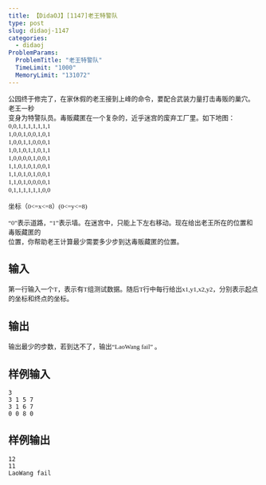```yaml
---
title: 【DidaOJ】[1147]老王特警队
type: post
slug: didaoj-1147
categories:
  - didaoj
ProblemParams:
  ProblemTitle: "老王特警队"
  TimeLimit: "1000"
  MemoryLimit: "131072"
---
```


<p><span style="font-size: small"><span style="font-family: Verdana">公园终于修完了，在家休假的老王接到上峰的命令，要配合武装力量打击毒贩的巢穴。老王一秒<br />
变身为特警队员。毒贩藏匿在一个复杂的，近乎迷宫的废弃工厂里。如下地图：<br />
0,0,1,1,1,1,1,1,1<br />
1,0,0,1,0,0,1,0,1<br />
1,0,0,1,1,0,0,0,1<br />
1,0,1,0,1,1,0,1,1<br />
1,0,0,0,0,1,0,0,1<br />
1,1,0,1,0,1,0,0,1<br />
1,1,0,1,0,1,0,0,1<br />
1,1,0,1,0,0,0,0,1<br />
0,1,1,1,1,1,1,0,0</span></span></p>
<p><span style="font-size: small"><span style="font-family: Verdana">坐标（0&lt;=x&lt;=8）(0&lt;=y&lt;=8)</span></span></p>
<p><span style="font-size: small"><span style="font-family: Verdana">&ldquo;0&rdquo;表示道路，&ldquo;1&rdquo;表示墙。在迷宫中，只能上下左右移动。现在给出老王所在的位置和毒贩藏匿的<br />
位置，你帮助老王计算最少需要多少步到达毒贩藏匿的位置。</span></span></p>

## 输入
<p><span style="font-size: small"><span style="font-family: Verdana">第一行输入一个T，表示有T组测试数据。随后T行中每行给出x1,y1,x2,y2，分别表示起点的坐标和终点的坐标。</span></span></p>

## 输出
<p><span style="font-size: small"><span style="font-family: Verdana">输出最少的步数，若到达不了，输出&ldquo;LaoWang fail&rdquo; 。</span></span></p>

## 样例输入
```
3
3 1 5 7
3 1 6 7
0 0 8 0
```


## 样例输出
```
12
11
LaoWang fail
```

